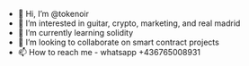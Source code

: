 - 👋 Hi, I’m @tokenoir
- 👀 I’m interested in guitar, crypto, marketing, and real madrid
- 🌱 I’m currently learning solidity
- 💞️ I’m looking to collaborate on smart contract projects
- 📫 How to reach me - whatsapp +436765008931 

<!---
tokenoir/tokenoir is a ✨ special ✨ repository because its `README.md` (this file) appears on your GitHub profile.
You can click the Preview link to take a look at your changes.
--->
